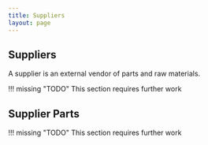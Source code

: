 ```yaml
---
title: Suppliers
layout: page
---
```


## Suppliers

A supplier is an external vendor of parts and raw materials.

!!! missing "TODO"
	This section requires further work

## Supplier Parts

!!! missing "TODO"
	This section requires further work
